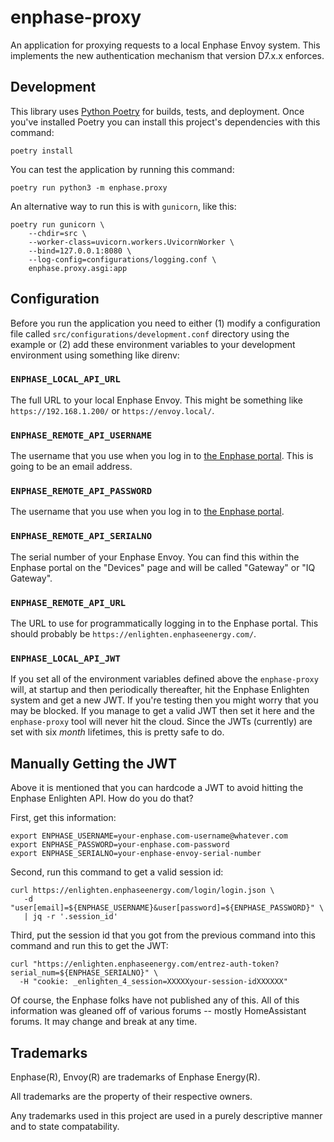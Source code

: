 # enphase-proxy
An application for proxying requests to a local Enphase Envoy system. This implements the new authentication mechanism that version D7.x.x enforces.

## Development

This library uses [Python Poetry](https://python-poetry.org/) for builds, tests, and deployment. Once you've installed Poetry you can install this project's dependencies with this command:

```
poetry install
```

You can test the application by running this command:

```
poetry run python3 -m enphase.proxy
```

An alternative way to run this is with `gunicorn`, like this:

```
poetry run gunicorn \
    --chdir=src \
    --worker-class=uvicorn.workers.UvicornWorker \
    --bind=127.0.0.1:8080 \
    --log-config=configurations/logging.conf \
    enphase.proxy.asgi:app
```

## Configuration

Before you run the application you need to either (1) modify a configuration file called `src/configurations/development.conf` directory using the example or (2) add these environment variables to your development environment using something like direnv:

### `ENPHASE_LOCAL_API_URL`

The full URL to your local Enphase Envoy. This might be something like `https://192.168.1.200/` or `https://envoy.local/`.

### `ENPHASE_REMOTE_API_USERNAME`

The username that you use when you log in to [the Enphase portal](http://enlighten.enphaseenergy.com). This is going to be an email address.

### `ENPHASE_REMOTE_API_PASSWORD`

The username that you use when you log in to [the Enphase portal](http://enlighten.enphaseenergy.com).


### `ENPHASE_REMOTE_API_SERIALNO`

The serial number of your Enphase Envoy. You can find this within the Enphase portal on the "Devices" page and will be called "Gateway" or "IQ Gateway".

### `ENPHASE_REMOTE_API_URL`

The URL to use for programmatically logging in to the Enphase portal. This should probably be `https://enlighten.enphaseenergy.com/`.

### `ENPHASE_LOCAL_API_JWT`

If you set all of the environment variables defined above the `enphase-proxy` will, at startup and then periodically thereafter, hit the Enphase Enlighten system and get a new JWT. If you're testing then you might worry that you may be blocked. If you manage to get a valid JWT then set it here and the `enphase-proxy` tool will never hit the cloud. Since the JWTs (currently) are set with six _month_ lifetimes, this is pretty safe to do.

## Manually Getting the JWT

Above it is mentioned that you can hardcode a JWT to avoid hitting the Enphase Enlighten API. How do you do that?

First, get this information:

```
export ENPHASE_USERNAME=your-enphase.com-username@whatever.com
export ENPHASE_PASSWORD=your-enphase.com-password
export ENPHASE_SERIALNO=your-enphase-envoy-serial-number
```

Second, run this command to get a valid session id:

```
curl https://enlighten.enphaseenergy.com/login/login.json \
   -d "user[email]=${ENPHASE_USERNAME}&user[password]=${ENPHASE_PASSWORD}" \
   | jq -r '.session_id'
```

Third, put the session id that you got from the previous command into this command and run this to get the JWT:

```
curl "https://enlighten.enphaseenergy.com/entrez-auth-token?serial_num=${ENPHASE_SERIALNO}" \
  -H "cookie: _enlighten_4_session=XXXXXyour-session-idXXXXXX"
```

Of course, the Enphase folks have not published any of this. All of this information was gleaned off of various forums -- mostly HomeAssistant forums. It may change and break at any time.

## Trademarks

Enphase(R), Envoy(R) are trademarks of Enphase Energy(R).

All trademarks are the property of their respective owners.

Any trademarks used in this project are used in a purely descriptive manner and to state compatability.
